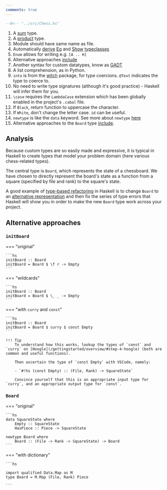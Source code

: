 ```yaml
---
comments: true
---
```



```hs title="Chess.hs" linenums="1"
--8<-- "../src/Chess.hs"
```

1. A [sum](/basics/createdata/#sums) type.
2. A [product](/basics/createdata/#products) type.
3. Module should have same name as file.
4. Automatically [derive](/typeclasses/overview/#automatically-deriving-instances) [Eq](/typeclasses/survey/#eq) and [Show](/typeclasses/survey/#show) [typeclasses](/typeclasses/overview)
5. `Enum` allows for writing e.g. `[A .. H]`
6. Alternative approaches [include](/casestudy/chess/#initboard)
7. Another syntax for custom datatypes, know as [GADT](/basics/createdata/#products)
8. A list comprehension, as in Python.
9. `into` is from the [witch](/faqs/convertingnumbers) package, for type coercions. `@Text` indicates the type to coerce to.
10. No need to write type signatures (although it's good practice) - Haskell will infer them for you.
11. `\case` requires the `LambdaCase` extension which has been globally enabled in the project's `.cabal` file.
12. If `Black`, return function to uppercase the character.
13. If `White`, don't change the letter case. `id` can be useful.
14. `newtype` is like the `data` keyword. See more about `newtype` [here](https://kowainik.github.io/posts/haskell-mini-patterns)
15. Alternative approaches to the `Board` type [include](/casestudy/chess/#board).

## Analysis

Because custom types are so easily made and expressive, it is typical in Haskell to create types that model your problem domain (here various chess-related types).

The central type is `Board`, which represents the state of a chessboard. We have chosen to directly represent the board's state as a function from a square (specified by file and rank) to the square's state. 

A good example of [type-based refactoring](/thinkingfunctionally/typeinference/#type-based-refactoring) in Haskell is to change `Board` to an [alternative representation](/casestudy/chess/#board) and then fix the series of type errors that Haskell will show you in order to make the new `Board` type work across your project.

## Alternative approaches

### `initBoard`

=== "original"

    ```hs
    initBoard :: Board
    initBoard = Board $ \f r -> Empty
    ```

=== "wildcards"

    ```hs
    initBoard :: Board
    initBoard = Board $ \_ _ -> Empty
    ```

=== "with `curry` and `const`"

    ```hs
    initBoard :: Board
    initBoard = Board $ curry $ const Empty
    ```

    !!! Tip 
        To understand how this works, lookup the types of `const` and `curry` on [Hoogle](/gettingstarted/overview/#step-4-hoogle) (both are common and useful functions).
        
        Then ascertain the type of `const Empty` with VSCode, namely:

        - `#!hs (const Empty) :: (File, Rank) -> SquareState`

        Convince yourself that this is an appropriate input type for `curry`, and an appropriate output type for `const`.

### `Board`

=== "original"

    ```hs
    data SquareState where 
        Empty :: SquareState
        HasPiece :: Piece -> SquareState

    newtype Board where
        Board :: (File -> Rank -> SquareState) -> Board
    ```

=== "with dictionary"

    ```hs

    import qualified Data.Map as M
    type Board = M.Map (File, Rank) Piece

    ```


<!-- ## Alternative approaches

=== "original"

    ```hs
    mkRank :: Int -> Maybe Rank 
    mkRank i  
        | inRange i = Just $ R i 
        | otherwise = Nothing

        where 

            inRange n = n `elem` [1..8]
    ```

=== "with brackets"

    ```hs
    mkRank :: Int -> Maybe Rank 
    mkRank i  
        | inRange i = Just (R i)
        | otherwise = Nothing

        where 

            inRange n = n `elem` [1..8]
    ```

=== "with let and if"

    ```hs 
    mkRank :: Int -> Maybe Rank
    mkRank i = 
        let inRange n = n `elem` [1..8]
        in
            if inRange i 
            then Just $ R i 
            else Nothing
    ```



=== "with section"

    ```hs
    mkRank :: Int -> Maybe Rank 
    mkRank i  
        | inRange i = Just $ R i 
        | otherwise = Nothing

        where 

            inRange = (`elem` [1..8])
    ``` -->


